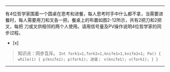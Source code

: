 ---
有4位哲学家围着一个圆桌在思考和进餐，每人思考时手中什么都不拿，当需要进餐时，每人需要用刀和叉各一把，餐桌上的布置如图2-12所示，共有2把刀和2把叉，每把
刀或叉供相邻的两个人使用。请用信号量及PV操作说明4位哲学家的同步过程。
- [x]  

> 知识点：同步互斥。
>     ```
>     Int fork1=1,fork2=1,knife1=1,knife2=1;
>     Pa()
>     { while(1)
>       { p(knife1);
>         p(fork1);
>         进餐；
>         v(knife1);
>         v(fork1);
>       }
>     }
>     ```
>     

---